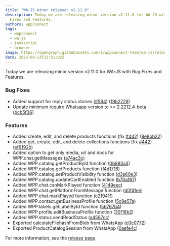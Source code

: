 ```yaml
---
title: "WA-JS minor release: v2.11.0"
description: Today we are releasing minor version v2.11.0 for WA-JS with Bug
  Fixes and Features.
authors: wppconnect
tags:
  - wppconnect
  - wa-js
  - javascript
  - browser
image: https://opengraph.githubassets.com/1/wppconnect-team/wa-js/releases/tag/v2.11.0
date: 2022-08-13T22:51:02Z
---
```


Today we are releasing minor version v2.11.0 for WA-JS with Bug Fixes and Features.

<!--truncate-->

### Bug Fixes

* Added support for reply status stories ([#594](https://github.com/wppconnect-team/wa-js/issues/594)) ([19b2729](https://github.com/wppconnect-team/wa-js/commit/19b2729a500165c63352e5ac2e6432390858f18c))
* Update minimum require Whatsapp version to >= 2.2212.4-beta ([bcb5f36](https://github.com/wppconnect-team/wa-js/commit/bcb5f3696f9d5912db963ccf0fc98fb2ba53c999))


### Features

* Added create, edit, and delete products functions (fix [#442](https://github.com/wppconnect-team/wa-js/issues/442)) ([8e8bb22](https://github.com/wppconnect-team/wa-js/commit/8e8bb221a611152df782f52d088aa84f92da0868))
* Added get, create, edit, and delete collections functions (fix [#442](https://github.com/wppconnect-team/wa-js/issues/442)) ([ef6192b](https://github.com/wppconnect-team/wa-js/commit/ef6192b49cc411b826d69b369c9b179994fc5a23))
* Added option to get only media, url and docs for WPP.chat.getMessages ([a74ac3c](https://github.com/wppconnect-team/wa-js/commit/a74ac3c4fe676821264af3308f41bab1441f7aba))
* Added WPP.catalog.getProductById function ([0b883a3](https://github.com/wppconnect-team/wa-js/commit/0b883a3dd921c0a3aee3570d000236f6591e8ab7))
* Added WPP.catalog.getProducts function ([f4d1716](https://github.com/wppconnect-team/wa-js/commit/f4d171604d2ecc7312ccf2299665077e05009634))
* Added WPP.catalog.setProductVisibility function ([d3a60e3](https://github.com/wppconnect-team/wa-js/commit/d3a60e337d897e700dee6540a548d020320a5efa))
* Added WPP.catalog.updateCartEnabled function ([b70af87](https://github.com/wppconnect-team/wa-js/commit/b70af87b0ac300fccf26e895b78e98c24ceef46b))
* Added WPP.chat.canMarkPlayed function ([4149eec](https://github.com/wppconnect-team/wa-js/commit/4149eec998a58f75043778349d20bc28175d3f60))
* Added WPP.chat.getPlatformFromMessage function ([d0f41ee](https://github.com/wppconnect-team/wa-js/commit/d0f41ee75b6ab87ca665bc9b05726a7aac31d2f6))
* Added WPP.chat.markPlayed function ([c21941f](https://github.com/wppconnect-team/wa-js/commit/c21941f28a9cd7721d9a60f6dad781201e60b35d))
* Added WPP.contact.getBusinessProfile function ([5c8e57a](https://github.com/wppconnect-team/wa-js/commit/5c8e57a0f1b00ace491e75c9eedab60e4ea35600))
* Added WPP.labels.getLabelById function ([56767b4](https://github.com/wppconnect-team/wa-js/commit/56767b4c07b0810941b8bc91047f9d5f926b461b))
* Added WPP.profile.editBusinessProfile function ([30f18b2](https://github.com/wppconnect-team/wa-js/commit/30f18b2a2aba1f5ff5c7d74dd079d94bdd833c15))
* Added WPP.status.sendReadStatus ([a4587dc](https://github.com/wppconnect-team/wa-js/commit/a4587dc73ca7ca52ea7c3e0f7874ae39c226551b))
* Exported calculateFilehashFromBlob from WhatsApp ([c0c0772](https://github.com/wppconnect-team/wa-js/commit/c0c0772e8b19cdb9b1a145580da32de1f147f865))
* Exported ProductCatalogSession from WhatsApp ([0aefe4c](https://github.com/wppconnect-team/wa-js/commit/0aefe4cd18d39d2db00d6e14f9dc0ab7c774c824))

For more information, see the [release page](https://github.com/wppconnect-team/wa-js/releases/tag/v2.11.0).